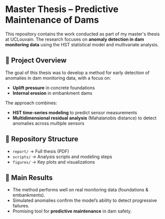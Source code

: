 # Master Thesis – Predictive Maintenance of Dams

This repository contains the work conducted as part of my master's thesis at UCLouvain.
The research focuses on **anomaly detection in dam monitoring data** using the HST statistical model and multivariate analysis.

## 📖 Project Overview
The goal of this thesis was to develop a method for early detection of anomalies in dam monitoring data, with a focus on:
- **Uplift pressure** in concrete foundations  
- **Internal erosion** in embankment dams  

The approach combines:
- **HST time-series modeling** to predict sensor measurements  
- **Multidimensional residual analysis** (Mahalanobis distance) to detect anomalies across multiple sensors

## 📂 Repository Structure
- `report/` → Full thesis (PDF)  
- `scripts/` → Analysis scripts and modeling steps  
- `figures/` → Key plots and visualizations  

## 🚀 Main Results
- The method performs well on real monitoring data (foundations & embankments).  
- Simulated anomalies confirm the model’s ability to detect progressive failures.  
- Promising tool for **predictive maintenance** in dam safety.  

